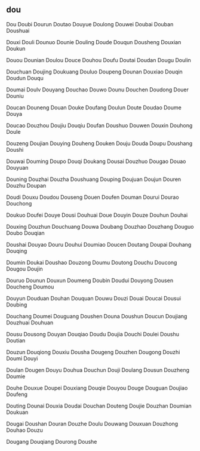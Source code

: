 dou
---

Dou Doubi Dourun Doutao Douyue Doulong Douwei Doubai Douban Doushuai

Douxi Douli Dounuo Dounie Douling Doude Douqun Dousheng Douxian Doukun

Douou Dounian Doulou Douce Douhou Doufu Doutai Doudan Dougu Doulin

Douchuan Doujing Doukuang Douluo Doupeng Dounan Douxiao Douqin Doudun Douqu

Doumai Doulv Douyang Douchao Douwo Dounu Douchen Doudong Douer Douniu

Doucan Douneng Douan Douke Doufang Doulun Doute Doudao Doume Douya

Doucao Douzhou Doujiu Douqiu Doufan Doushuo Douwen Douxin Douhong Doule

Douzeng Doujian Douying Douheng Douken Douju Douda Doupu Doushang Doushi

Douwai Douming Doupo Douqi Doukang Dousai Douzhuo Dougao Douao Douyuan

Douning Douzhai Douzha Doushuang Douping Doujuan Doujun Douren Douzhu Doupan

Doudi Douxu Doudou Douseng Douen Doufen Douman Dourui Dourao Douchong

Doukuo Doufei Douye Dousi Douhuai Doue Douyin Douze Douhun Douhai

Douxing Douzhun Douchuang Douwa Doubang Douzhao Douzhang Douguo Doubo   Douqian

Doushai Douyao Douru Douhui Doumiao Doucen Doutang Doupai Douhang Douqing

Doumin Doukai Doushao Douzong Doumu Doutong Douchu Doucong Dougou Doujin

Douruo Dounun Douxun Doumeng Doubin Doudui Douyong Dousen Doucheng Doumou

Douyun Douduan Douhan Douquan Douwu Douzi Douai Doucai Dousui Doubing

Douchang Doumei Douguang Doushen Douna Doushun Doucun Doujiang Douzhuai Douhuan

Dousu Dousong Douyan Douqiao Doudu Doujia Douchi Doulei Doushu Doutian

Douzun Douqiong Douxiu Dousha Dougeng Douzhen Dougong Douzhi Doumi Douyi

Doulan Dougen Douyu Douhua Douchun Douji Doulang Dousun Douzheng Doumie

Douhe Douxue Doupei Douxiang Douqie Douyou Douge Douguan Doujiao Doufeng

Douting Dounai Douxia Doudai Douchan Douteng Doujie Douzhan Doumian Doukuan

Dougai Doushan Douran Douzhe Doulu Douwang Douxuan Douzhong Douhao Douzu

Dougang Douqiang Dourong Doushe 